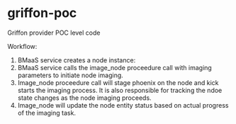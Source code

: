 # griffon-poc
Griffon provider POC level code

Workflow:
1. BMaaS service creates a node instance:
2. BMaaS service calls the image_node proceedure call with
   imaging parameters to initiate node imaging.
3. Image_node proceedure call will stage phoenix on the node and
   kick starts the imaging process. It is also responsible for
   tracking the ndoe state changes as the node imaging proceeds.
4. Image_node will update the node entity status based on actual
   progress of the imaging task.
